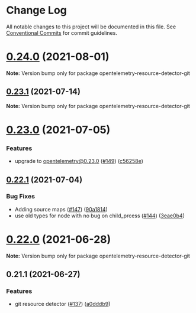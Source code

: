 # Change Log

All notable changes to this project will be documented in this file.
See [Conventional Commits](https://conventionalcommits.org) for commit guidelines.

# [0.24.0](https://github.com/aspecto-io/opentelemetry-ext-js/compare/opentelemetry-resource-detector-git@0.23.1...opentelemetry-resource-detector-git@0.24.0) (2021-08-01)

**Note:** Version bump only for package opentelemetry-resource-detector-git





## [0.23.1](https://github.com/aspecto-io/opentelemetry-ext-js/compare/opentelemetry-resource-detector-git@0.23.0...opentelemetry-resource-detector-git@0.23.1) (2021-07-14)

**Note:** Version bump only for package opentelemetry-resource-detector-git





# [0.23.0](https://github.com/aspecto-io/opentelemetry-ext-js/compare/opentelemetry-resource-detector-git@0.22.1...opentelemetry-resource-detector-git@0.23.0) (2021-07-05)


### Features

* upgrade to opentelemetry@0.23.0 ([#149](https://github.com/aspecto-io/opentelemetry-ext-js/issues/149)) ([c56258e](https://github.com/aspecto-io/opentelemetry-ext-js/commit/c56258eba8885fa7ac9a2d26e4860c30f33fe513))





## [0.22.1](https://github.com/aspecto-io/opentelemetry-ext-js/compare/opentelemetry-resource-detector-git@0.22.0...opentelemetry-resource-detector-git@0.22.1) (2021-07-04)


### Bug Fixes

* Adding source maps ([#147](https://github.com/aspecto-io/opentelemetry-ext-js/issues/147)) ([90a1814](https://github.com/aspecto-io/opentelemetry-ext-js/commit/90a1814f30b1fbc78a10e6f9e2f7acd7d798e53a))
* use old types for node with no bug on child_prcess ([#144](https://github.com/aspecto-io/opentelemetry-ext-js/issues/144)) ([3eae0b4](https://github.com/aspecto-io/opentelemetry-ext-js/commit/3eae0b4610f0e3f41cd2eaec859a8eac3355ad76))





# [0.22.0](https://github.com/aspecto-io/opentelemetry-ext-js/compare/opentelemetry-resource-detector-git@0.21.1...opentelemetry-resource-detector-git@0.22.0) (2021-06-28)

**Note:** Version bump only for package opentelemetry-resource-detector-git





## 0.21.1 (2021-06-27)


### Features

* git resource detector ([#137](https://github.com/aspecto-io/opentelemetry-ext-js/issues/137)) ([a0dddb9](https://github.com/aspecto-io/opentelemetry-ext-js/commit/a0dddb926dd92678584e02e814fe496b08f8d6fb))
